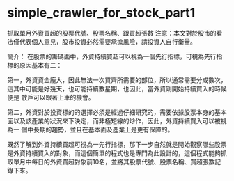 # simple_crawler_for_stock_part1

抓取單月外資買超的股票代號、股票名稱、跟買超張數
注意：本文對於股市的看法僅代表個人意見，股市投資必然需要承擔風險，請投資人自行衡量。

簡介：
  在股票的籌碼面中，外資持續買超可以視為一個先行指標，可視為先行指標的原因基本有二：
  
  第一，外資資金龐大，因此無法一次買齊所需要的部位，所以通常需要分成數次，這其中可能是好幾天，也可能持續數星期，也因此，當外資剛開始持續買入的時候便是     散戶可以跟著上車的機會。
    
  第二，外資對於投資標的的選擇必須是經過仔細研究的，需要依據股票本身的基本面以及該產業的狀況來下決定，而非極短線的炒作，因此，外資持續買入可以被視為一     個中長期的趨勢，並且在基本面及產業上是更有保障的。
    
  既然了解到外資持續買超可視為一先行指標，那下一步自然就是開始觀察哪些股票是外資持續買入的對象，而這個簡單的程式也是專門為此設計的，這個程式能夠抓取單月中每日的外資買超對象前10名，並將其股票代號、股票名稱、買超張數記錄下來。
